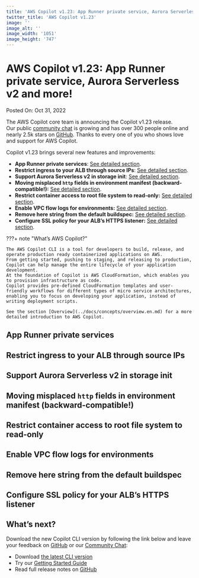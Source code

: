 ```yaml
---
title: 'AWS Copilot v1.23: App Runner private service, Aurora Serverless v2 and more!'
twitter_title: 'AWS Copilot v1.23'
image: ''
image_alt: ''
image_width: '1051'
image_height: '747'
---
```


# AWS Copilot v1.23: App Runner private service, Aurora Serverless v2 and more!

Posted On: Oct 31, 2022

The AWS Copilot core team is announcing the Copilot v1.23 release.   
Our public [сommunity сhat](https://gitter.im/aws/copilot-cli) is growing and has over 300 people online and nearly 2.5k stars on [GitHub](http://github.com/aws/copilot-cli/).
Thanks to every one of you who shows love and support for AWS Copilot.

Copilot v1.23 brings several new features and improvements:

- **App Runner private services**: [See detailed section](#app-runner-private-services).
- **Restrict ingress to your ALB through source IPs**: [See detailed section](#restrict-ingress-to-your-alb-through-source-ips).
- **Support Aurora Serverless v2 in storage init**: [See detailed section](#support-aurora-serverless-v2-in-storage-init).
- **Moving misplaced `http` fields in environment manifest (backward-compatible!):** [See detailed section](#moving-misplaced-http-fields-in-environment-manifest-backward-compatible).
- **Restrict container access to root file system to read-only:** [See detailed section](#restrict-container-access-to-root-file-system-to-read-only).
- **Enable VPC flow logs for environments:** [See detailed section](#enable-VPC-flow-logs-for-environments).
- **Remove here string from the default buildspec:** [See detailed section](#remove-here-string-from-the-default-buildspec).
- **Configure SSL policy for your ALB’s HTTPS listener:** [See detailed section](#configure-ssl-policy-for-your-albs-https-listener).


???+ note "What’s AWS Copilot?"

    The AWS Copilot CLI is a tool for developers to build, release, and operate production ready containerized applications on AWS.
    From getting started, pushing to staging, and releasing to production, Copilot can help manage the entire lifecycle of your application development.
    At the foundation of Copilot is AWS CloudFormation, which enables you to provision infrastructure as code.
    Copilot provides pre-defined CloudFormation templates and user-friendly workflows for different types of micro service architectures,
    enabling you to focus on developing your application, instead of writing deployment scripts.

    See the section [Overview](../docs/concepts/overview.en.md) for a more detailed introduction to AWS Copilot.

## App Runner private services

## Restrict ingress to your ALB through source IPs

## Support Aurora Serverless v2 in storage init

## Moving misplaced `http` fields in environment manifest (backward-compatible!)

## Restrict container access to root file system to read-only

## Enable VPC flow logs for environments

## Remove here string from the default buildspec

## Configure SSL policy for your ALB’s HTTPS listener

## What’s next?

Download the new Copilot CLI version by following the link below and leave your feedback on [GitHub](https://github.com/aws/copilot-cli/) or our [Community Chat](https://gitter.im/aws/copilot-cli):

- Download [the latest CLI version](../docs/getting-started/install.en.md)
- Try our [Getting Started Guide](../docs/getting-started/first-app-tutorial.en.md)
- Read full release notes on [GitHub](https://github.com/aws/copilot-cli/releases/tag/v1.23.0)
